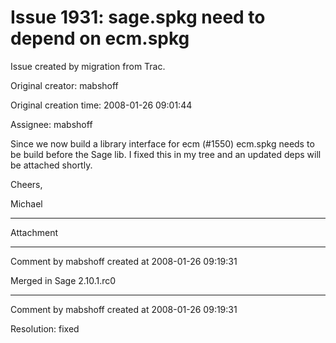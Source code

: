 # Issue 1931: sage.spkg need to depend on ecm.spkg

Issue created by migration from Trac.

Original creator: mabshoff

Original creation time: 2008-01-26 09:01:44

Assignee: mabshoff

Since we now build a library interface for ecm (#1550) ecm.spkg needs to be build before the Sage lib. I fixed this in my tree and an updated deps will be attached shortly.

Cheers,

Michael


---

Attachment


---

Comment by mabshoff created at 2008-01-26 09:19:31

Merged in Sage 2.10.1.rc0


---

Comment by mabshoff created at 2008-01-26 09:19:31

Resolution: fixed
